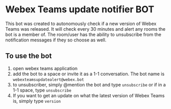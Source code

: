 # Webex Teams update notifier BOT

This bot was created to autonomously check if a new version of Webex Teams was released. It will check every 30 minutes and alert any rooms the bot is a member of. The room/user has the ability to unsubscribe from the notification messages if they so choose as well.

## To use the bot

1. open webex teams application
2. add the bot to a space or invite it as a 1-1 conversation. The bot name is `webexteamsupdatealert@webex.bot`
3. to unsubscriber, simply @mention the bot and type `unsubscribe` or if in a 1-1 space, type `unsubscribe`
4. If you want to get an update on what the latest version of Webex Teams is, simply type `version`
